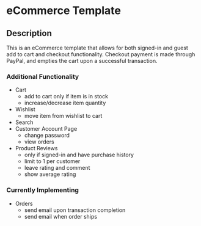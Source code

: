 # eCommerce Template

## Description
This is an eCommerce template that allows for both signed-in and guest add to cart and checkout functionality. Checkout payment is made through PayPal, and empties the cart upon a successful transaction.

### Additional Functionality
  - Cart
    - add to cart only if item is in stock
    - increase/decrease item quantity
  - Wishlist
    - move item from wishlist to cart
  - Search
  - Customer Account Page
    - change password
    - view orders
  - Product Reviews
    - only if signed-in and have purchase history
    - limit to 1 per customer
    - leave rating and comment
    - show average rating

### Currently Implementing
  - Orders
    - send email upon transaction completion
    - send email when order ships
